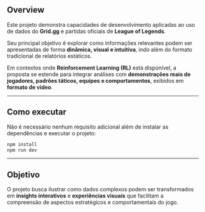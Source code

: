 ## Overview

Este projeto demonstra capacidades de desenvolvimento aplicadas ao uso de dados do **Grid.gg** e partidas oficiais de **League of Legends**.  

Seu principal objetivo é explorar como informações relevantes podem ser apresentadas de forma **dinâmica, visual e intuitiva**, indo além do formato tradicional de relatórios estáticos.  

Em contextos onde **Reinforcement Learning (RL)** está disponível, a proposta se estende para integrar análises com **demonstrações reais de jogadores, padrões táticos, equipes e comportamentos**, exibidos em **formato de vídeo**.

---

## Como executar

Não é necessário nenhum requisito adicional além de instalar as dependências e executar o projeto:

```bash
npm install
npm run dev
```

---

## Objetivo

O projeto busca ilustrar como dados complexos podem ser transformados em **insights interativos** e **experiências visuais** que facilitam a compreensão de aspectos estratégicos e comportamentais do jogo.
